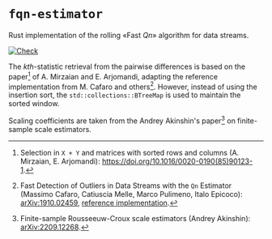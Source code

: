 # `fqn-estimator`

Rust implementation of the rolling «Fast _Qn_» algorithm for data streams.

[![Check](https://github.com/eigenein/rust-fqn-estimator/actions/workflows/check.yaml/badge.svg)](https://github.com/eigenein/rust-fqn-estimator/actions/workflows/check.yaml)

The _kth_-statistic retrieval from the pairwise differences is based on the paper[^1] of A. Mirzaian and E. Arjomandi, adapting the reference implementation from M. Cafaro and others[^2]. However, instead of using the insertion sort, the `std::collections::BTreeMap` is used to maintain the sorted window.

Scaling coefficients are taken from the Andrey Akinshin's paper[^3] on finite-sample scale estimators.

[^1]: Selection in `X + Y` and matrices with sorted rows and columns (A. Mirzaian, E. Arjomandi): <https://doi.org/10.1016/0020-0190(85)90123-1>.
[^2]: Fast Detection of Outliers in Data Streams with the `Qn` Estimator (Massimo Cafaro, Catiuscia Melle, Marco Pulimeno, Italo Epicoco): [arXiv:1910.02459](https://doi.org/10.48550/arXiv.1910.02459), [reference implementation](https://github.com/cafaro/FQN).
[^3]: Finite-sample Rousseeuw-Croux scale estimators (Andrey Akinshin): [arXiv:2209.12268](https://doi.org/10.48550/arXiv.2209.12268).

